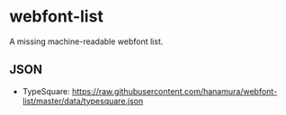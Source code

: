 # webfont-list

A missing machine-readable webfont list.

## JSON

- TypeSquare: https://raw.githubusercontent.com/hanamura/webfont-list/master/data/typesquare.json
